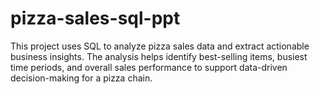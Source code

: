 # pizza-sales-sql-ppt
This project uses SQL to analyze pizza sales data and extract actionable business insights. The analysis helps identify best-selling items, busiest time periods, and overall sales performance to support data-driven decision-making for a pizza chain.
